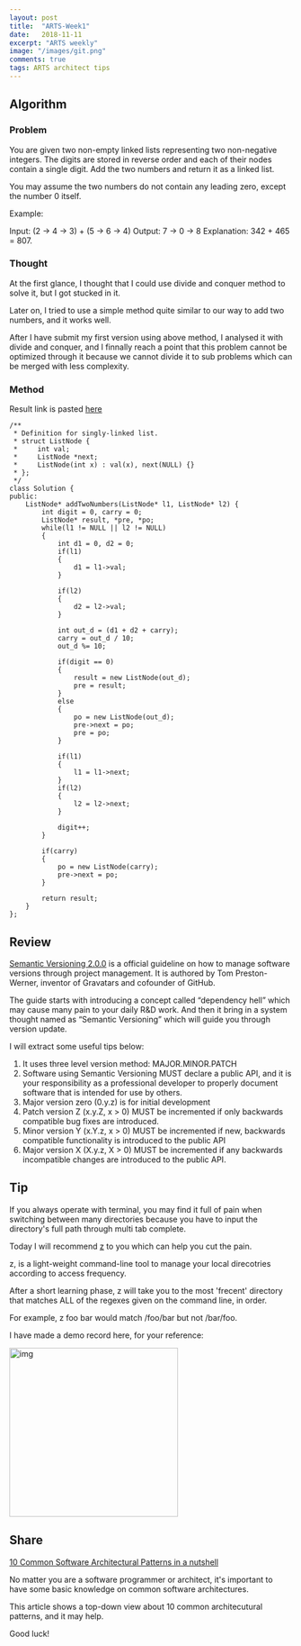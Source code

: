 ```yaml
---
layout: post
title:  "ARTS-Week1"
date:   2018-11-11
excerpt: "ARTS weekly"
image: "/images/git.png"
comments: true
tags: ARTS architect tips
---
```


## Algorithm
### Problem

You are given two non-empty linked lists representing two non-negative integers. The digits are stored in reverse order and each of their nodes contain a single digit. Add the two numbers and return it as a linked list.

You may assume the two numbers do not contain any leading zero, except the number 0 itself.

Example:

Input: (2 -> 4 -> 3) + (5 -> 6 -> 4)
Output: 7 -> 0 -> 8
Explanation: 342 + 465 = 807.

### Thought

At the first glance, I thought that I could use divide and conquer method to solve it, but I got stucked in it.

Later on, I tried to use a simple method quite similar to our way to add two numbers, and it works well.

After I have submit my first version using above method, I analysed it with divide and conquer, and I finnally reach a point that this problem cannot  be optimized through it because we cannot divide it to sub problems which can be merged with less complexity.

### Method

Result link is pasted [here](https://leetcode.com/submissions/detail/188756682/)

```
/**
 * Definition for singly-linked list.
 * struct ListNode {
 *     int val;
 *     ListNode *next;
 *     ListNode(int x) : val(x), next(NULL) {}
 * };
 */
class Solution {
public:
    ListNode* addTwoNumbers(ListNode* l1, ListNode* l2) {
        int digit = 0, carry = 0;
        ListNode* result, *pre, *po;
        while(l1 != NULL || l2 != NULL)
        {
            int d1 = 0, d2 = 0;
            if(l1)
            {
                d1 = l1->val;
            }
            
            if(l2)
            {
                d2 = l2->val;
            }
            
            int out_d = (d1 + d2 + carry);
            carry = out_d / 10;
            out_d %= 10;
            
            if(digit == 0)
            {
                result = new ListNode(out_d);
                pre = result;
            }
            else
            {
                po = new ListNode(out_d);
                pre->next = po;
                pre = po;
            }
            
            if(l1)
            {
                l1 = l1->next;
            }
            if(l2)
            {
                l2 = l2->next;
            }
            
            digit++;
        }
        
        if(carry)
        {
            po = new ListNode(carry);
            pre->next = po;
        }
        
        return result;
    }
};
```

## Review
[Semantic Versioning 2.0.0](https://semver.org/) is a official guideline on how to manage software versions through project management. It is authored by Tom Preston-Werner, inventor of Gravatars and cofounder of GitHub.

The guide starts with introducing a concept called “dependency hell” which may cause many pain to your daily R&D work. And then it bring in a system thought named as “Semantic Versioning” which will guide you through version update.

I will extract some useful tips below:

1. It uses three level version method: MAJOR.MINOR.PATCH
2. Software using Semantic Versioning MUST declare a public API, and it is your responsibility as a professional developer to properly document software that is intended for use by others.
3. Major version zero (0.y.z) is for initial development
4. Patch version Z (x.y.Z, x > 0) MUST be incremented if only backwards compatible bug fixes are introduced. 
5. Minor version Y (x.Y.z, x > 0) MUST be incremented if new, backwards compatible functionality is introduced to the public API
6. Major version X (X.y.z, X > 0) MUST be incremented if any backwards incompatible changes are introduced to the public API.

## Tip

If you always operate with terminal, you may find it full of pain when switching between many directories because you have to input the directory's full path through multi tab complete.

Today I will recommend [z](https://github.com/rupa/z) to you which can help you cut the pain.

z, is a light-weight command-line tool to manage your local direcotries according to access frequency.

After  a  short  learning  phase, z will take you to the most 'frecent'
directory that matches ALL of the regexes given on the command line, in
order.

For example, z foo bar would match /foo/bar but not /bar/foo.

I have made a demo record here, for your reference:

<a href="https://asciinema.org/a/211214" target="_blank"><img src="https://asciinema.org/a/211214.svg"  alt="img" height="300px" align="center"/></a>

## Share

[10 Common Software Architectural Patterns in a nutshell](https://towardsdatascience.com/10-common-software-architectural-patterns-in-a-nutshell-a0b47a1e9013)

No matter you are a software programmer or architect, it's important to have some basic knowledge on common software architectures.

This article shows a top-down view about 10 common architecutural patterns, and it may help.

Good luck!